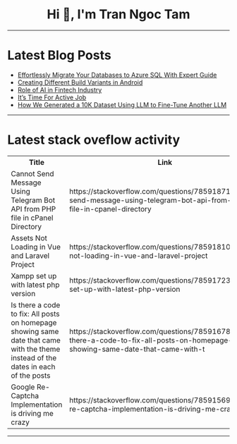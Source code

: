 <h1 align="center">Hi 👋, I'm Tran Ngoc Tam</h1>

---

# Latest Blog Posts 
<!-- BLOG-POST-LIST:START -->
- [Effortlessly Migrate Your Databases to Azure SQL With Expert Guide](https://dev.to/dhruvil_joshi14/effortlessly-migrate-your-databases-to-azure-sql-with-expert-guide-561o)
- [Creating Different Build Variants in Android](https://dev.to/matthewluke150/creating-different-build-variants-in-android-1i4k)
- [Role of AI in Fintech Industry](https://dev.to/ailearning/role-of-ai-in-fintech-industry-24df)
- [It’s Time For Active Job](https://dev.to/jetthoughts/its-time-for-active-job-eph)
- [How We Generated a 10K Dataset Using LLM to Fine-Tune Another LLM](https://dev.to/maelghrib/how-we-generated-a-10k-dataset-using-llm-to-fine-tune-another-llm-3nkh)
<!-- BLOG-POST-LIST:END -->

---

# Latest stack oveflow activity
<table>
  <tr><th>Title</th><th>Link</th></tr>
  <!-- STACKOVERFLOW:START --><tr><td>Cannot Send Message Using Telegram Bot API from PHP file in cPanel Directory</td><td>https://stackoverflow.com/questions/78591871/cannot-send-message-using-telegram-bot-api-from-php-file-in-cpanel-directory</td></tr><tr><td>Assets Not Loading in Vue and Laravel Project</td><td>https://stackoverflow.com/questions/78591810/assets-not-loading-in-vue-and-laravel-project</td></tr><tr><td>Xampp set up with latest php version</td><td>https://stackoverflow.com/questions/78591723/xampp-set-up-with-latest-php-version</td></tr><tr><td>Is there a code to fix: All posts on homepage showing same date that came with the theme instead of the dates in each of the posts</td><td>https://stackoverflow.com/questions/78591678/is-there-a-code-to-fix-all-posts-on-homepage-showing-same-date-that-came-with-t</td></tr><tr><td>Google Re-Captcha Implementation is driving me crazy</td><td>https://stackoverflow.com/questions/78591569/google-re-captcha-implementation-is-driving-me-crazy</td></tr><!-- STACKOVERFLOW:END -->
</table>

---


